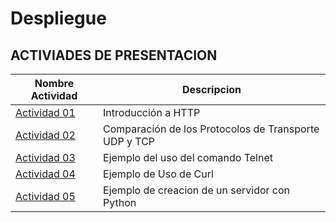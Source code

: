 # Despliegue

## ACTIVIADES DE PRESENTACION

|Nombre Actividad| Descripcion |
-----------------|--------------
| [Actividad 01](Actividad-01/README_01.md) |Introducción a HTTP|
| [Actividad 02](Actividad-02/README_02.md) |Comparación de los Protocolos de Transporte UDP y TCP|
| [Actividad 03](Actividad-03/README_03.md) |Ejemplo del uso del comando Telnet|
| [Actividad 04](Actividad-04/README_04.md) |Ejemplo de Uso de Curl|
| [Actividad 05](Actividad-05/REAMDE_05.md) |Ejemplo de creacion de un servidor con Python|
